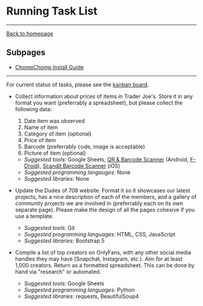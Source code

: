 # Running Task List

-----

[Back to homepage](..)

## Subpages

* [ChompChomp Install Guide](chompchomp)

-----

For current status of tasks, please see the [kanban board](https://github.com/orgs/dudesof708/projects/3).

* Collect information about prices of items in Trader Joe's. Store it in any format you want (preferrably a spreadsheet), but please collect the following data:
  1. Date item was observed
  2. Name of item
  3. Category of item (optional)
  4. Price of item
  5. Barcode (preferrably code, image is acceptable)
  6. Picture of item (optional)

  * *Suggested tools:* Google Sheets, [QR & Barcode Scanner](https://play.google.com/store/apps/details?id=org.barcodescanner) (Android, [F-Droid](https://f-droid.org/packages/com.example.barcodescanner/)), [Scandit Barcode Scanner](https://apps.apple.com/us/app/scandit-barcode-scanner/id453880584) (iOS)
  * *Suggested programming langauges:* None
  * *Suggested libraries:* None
* Update the Dudes of 708 website. Format it so it showcases our latest projects, has a nice description of each of the members, and a gallery of community projects we are involved in (preferrably each on its own separate page). Please make the design of all the pages cohesive if you use a template.
  * *Suggested tools:* Git
  * *Suggested programming languages:* HTML, CSS, JavaScript
  * *Suggested libraries:* Bootstrap 5
* Compile a list of top creators on OnlyFans, with any other social media handles they may have (Snapchat, Instagram, etc.). Aim for at least 1,000 creators. Return as a formatted spreadsheet. This can be done by hand via "research" or automated.
  * *Suggested tools:* Google Sheets
  * *Suggested programming languages:* Python
  * *Suggested libraries:* requests, BeautifulSoup4
